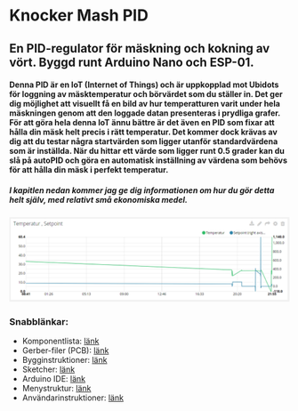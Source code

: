 # Knocker Mash PID
<h2>En PID-regulator för mäskning och kokning av vört. Byggd runt Arduino Nano och ESP-01.</h2>

<h4>Denna PID är en IoT (Internet of Things) och är uppkopplad mot Ubidots för loggning av mäsktemperatur och börvärdet som du ställer in.
Det ger dig möjlighet att visuellt få en bild av hur temperatturen varit under hela mäskningen genom att den loggade datan presenteras i
prydliga grafer. För att göra hela denna IoT ännu bättre är det även en PID som fixar att hålla din mäsk helt precis i rätt temperatur.
Det kommer dock krävas av dig att du testar några startvärden som ligger utanför standardvärdena som är inställda. När du hittar ett värde
som ligger runt 0.5 grader kan du slå på autoPID och göra en automatisk inställning av värdena som behövs för att hålla din mäsk i perfekt
temperatur.</h4>

<h5>I kapitlen nedan kommer jag ge dig informationen om hur du gör detta helt själv, med relativt små ekonomiska medel.</h5>

<img src="https://github.com/knockimov/Knocker_Mash_PID/blob/master/images/temp_setpoint_graph.png"></img>


<h3>Snabblänkar:</h3>
<ul>
<li>Komponentlista: <a href="https://github.com/knockimov/Knocker_Mash_PID/blob/master/COMPONENTS.md"> länk</a></li>
<li>Gerber-filer (PCB): <a href="https://github.com/knockimov/Knocker_Mash_PID/tree/master/gerber"> länk</a></li>
<li>Bygginstruktioner: <a href="https://github.com/knockimov/Knocker_Mash_PID/blob/master/BUILD.md"> länk</a></li>
<li>Sketcher: <a href="https://github.com/knockimov/Knocker_Mash_PID/tree/master/arduino"> länk</a></li>
<li>Arduino IDE: <a href="https://github.com/knockimov/Knocker_Mash_PID/tree/master/ARDUINO.md"> länk</a></li>
<li>Menystruktur: <a href="https://github.com/knockimov/Knocker_Mash_PID/blob/master/MENU.md"> länk</a></li>
<li>Användarinstruktioner: <a href="https://github.com/knockimov/Knocker_Mash_PID/blob/master/GUIDE.md"> länk</a></li>
</ul>